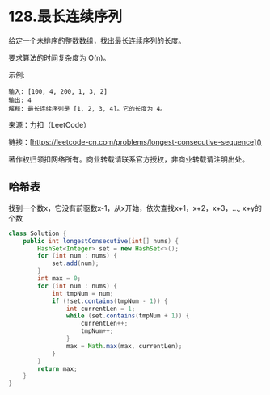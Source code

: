 # 128.最长连续序列
给定一个未排序的整数数组，找出最长连续序列的长度。

要求算法的时间复杂度为 O(n)。

示例:

```
输入: [100, 4, 200, 1, 3, 2]
输出: 4
解释: 最长连续序列是 [1, 2, 3, 4]。它的长度为 4。
```

来源：力扣（LeetCode）

链接：[https://leetcode-cn.com/problems/longest-consecutive-sequence]()

著作权归领扣网络所有。商业转载请联系官方授权，非商业转载请注明出处。

## 哈希表
找到一个数x，它没有前驱数x-1，从x开始，依次查找x+1，x+2，x+3，..., x+y的个数

```java
class Solution {
    public int longestConsecutive(int[] nums) {
        HashSet<Integer> set = new HashSet<>();
        for (int num : nums) {
            set.add(num);
        } 
        int max = 0;
        for (int num : nums) {
            int tmpNum = num;
            if (!set.contains(tmpNum - 1)) {
                int currentLen = 1;
                while (set.contains(tmpNum + 1)) {
                    currentLen++;
                    tmpNum++;
                }
                max = Math.max(max, currentLen);
            }
        }
        return max;
    }
}
```